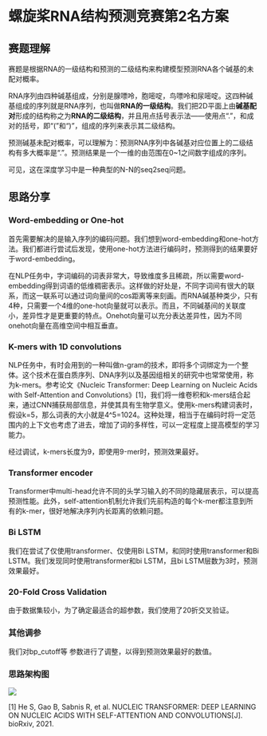 # 螺旋桨RNA结构预测竞赛第2名方案

## 赛题理解

赛题是根据RNA的一级结构和预测的二级结构来构建模型预测RNA各个碱基的未配对概率。

RNA序列由四种碱基组成，分别是腺嘌呤，胞嘧啶，鸟嘌呤和尿嘧啶。这四种碱基组成的序列就是RNA序列，也叫做**RNA的一级结构**。我们把2D平面上由**碱基配对**形成的结构称之为**RNA的二级结构**，并且用点括号表示法——使用点“.”，和成对的括号，即“(”和“)”，组成的序列来表示其二级结构。

预测碱基未配对概率，可以理解为：预测RNA序列中各碱基对应位置上的二级结构有多大概率是“.”。预测结果是一个一维的由范围在0~1之间数字组成的序列。

可见，这在深度学习中是一种典型的N-N的seq2seq问题。

## 思路分享

### Word-embedding or One-hot

首先需要解决的是输入序列的编码问题。我们想到word-embedding和one-hot方法。我们都进行尝试后发现，使用one-hot方法进行编码时，预测得到的结果要好于word-embedding。

在NLP任务中，字词编码的词表非常大，导致维度多且稀疏，所以需要word-embedding得到词语的低维稠密表示。这样做的好处是，不同字词间有很大的联系，而这一联系可以通过词向量间的cos距离等来刻画。而RNA碱基种类少，只有4种，只需要一个4维的one-hot向量就可以表示。而且，不同碱基间的关联度小，差异性才是更重要的特点。Onehot向量可以充分表达差异性，因为不同onehot向量在高维空间中相互垂直。

### K-mers with 1D convolutions

NLP任务中，有时会用到的一种叫做n-gram的技术，即将多个词绑定为一个整体。这个技术在蛋白质序列、DNA序列以及基因组相关的研究中也常常使用，称为k-mers。参考论文《Nucleic Transformer: Deep Learning on Nucleic Acids with Self-Attention and Convolutions》[1]，我们将一维卷积和k-mers结合起来，通过CNN捕获局部信息，并使其具有生物学意义。使用k-mers构建词表时，假设k=5，那么词表的大小就是4^5=1024。这种处理，相当于在编码时将一定范围内的上下文也考虑了进去，增加了词的多样性，可以一定程度上提高模型的学习能力。

经过调试，k-mers长度为9，即使用9-mer时，预测效果最好。

### Transformer encoder

Transformer中multi-head允许不同的头学习输入的不同的隐藏层表示，可以提高预测性能。此外，self-attention机制允许我们先前构造的每个k-mer都注意到所有的k-mer，很好地解决序列内长距离的依赖问题。

### Bi LSTM

我们在尝试了仅使用transformer、仅使用Bi LSTM，和同时使用transformer和Bi LSTM。我们发现同时使用transformer和bi LSTM，且bi LSTM层数为3时，预测效果最好。

### 20-Fold Cross Validation 

由于数据集较小，为了确定最适合的超参数，我们使用了20折交叉验证。

### 其他调参

我们对bp_cutoff等 参数进行了调整，以得到预测效果最好的数值。

### 思路架构图
![](https://ai-studio-static-online.cdn.bcebos.com/07b23feab73544f3a8e10b3a86a47841910212f2da334dedb7e73bcf8f8552d6)



[1] He S, Gao B, Sabnis R, et al. NUCLEIC TRANSFORMER: DEEP LEARNING ON NUCLEIC ACIDS WITH SELF-ATTENTION AND CONVOLUTIONS[J]. bioRxiv, 2021.